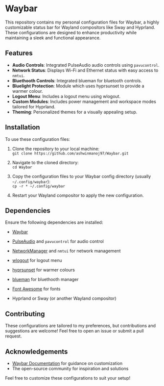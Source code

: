 # Waybar

This repository contains my personal configuration files for Waybar, a highly customizable status bar for Wayland compositors like Sway and Hyprland. These configurations are designed to enhance productivity while maintaining a sleek and functional appearance.

## Features

- **Audio Controls**: Integrated PulseAudio audio controls using `pavucontrol`.
- **Network Status**: Displays Wi-Fi and Ethernet status with easy access to `nmtui`.
- **Bluethooth Controls**: Integrated blueman for bluetooth controls.
- **Bluelight Protection**: Module which uses hyprsunset to provide a warmer colour.
- **Logout Menu**: Includes a logout menu using wlogout.
- **Custom Modules**: Includes power management and workspace modes tailored for Hyprland.
- **Theming**: Personalized themes for a visually appealing setup.

## Installation

To use these configuration files:

1. Clone the repository to your local machine:  
   `git clone https://github.com/ashwinmanoj97/Waybar.git`

2. Navigate to the cloned directory:  
   `cd Waybar`

3. Copy the configuration files to your Waybar config directory (usually `~/.config/waybar`):  
   `cp -r * ~/.config/waybar`

4. Restart your Wayland compositor to apply the new configuration.

## Dependencies

Ensure the following dependencies are installed:

- [Waybar](https://github.com/Alexays/Waybar)
- [PulseAudio](https://pulseaudio.org/) and `pavucontrol` for audio control
- [NetworkManager](https://wiki.archlinux.org/title/NetworkManager) and `nmtui` for network management
- [wlogout](https://aur.archlinux.org/packages/wlogout) for logout menu
- [hyprsunset](https://wiki.hyprland.org/Hypr-Ecosystem/hyprsunset/) for warmer colours
- [blueman](https://wiki.archlinux.org/title/Blueman) for bluethooth manager
- [Font Awesome](https://archlinux.org/packages/extra/any/ttf-font-awesome/) for fonts


- Hyprland or Sway (or another Wayland compositor)

## Contributing

These configurations are tailored to my preferences, but contributions and suggestions are welcome! Feel free to open an issue or submit a pull request.

## Acknowledgements

- [Waybar Documentation](https://github.com/Alexays/Waybar/wiki) for guidance on customization
- The open-source community for inspiration and solutions

Feel free to customize these configurations to suit your setup!
